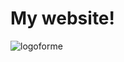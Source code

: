 # My website!
![logoforme](https://github.com/user-attachments/assets/c6bc3055-87e9-4e08-a682-01c3605a6570)
